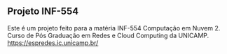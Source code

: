 ## Projeto INF-554

Este é um projeto feito para a matéria INF-554 Computação em Nuvem 2. Curso de Pós Graduação em Redes e Cloud Computing
da UNICAMP. https://espredes.ic.unicamp.br/
